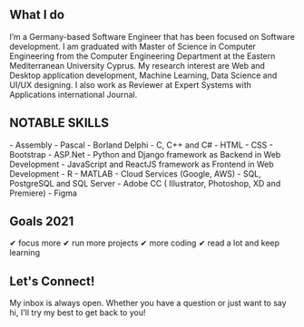 <h2>What I do </h2>
I’m a Germany-based Software Engineer that has been focused on Software development. I am graduated with Master of Science in Computer Engineering from the Computer Engineering Department at the Eastern Mediterranean University Cyprus. My research interest are Web and Desktop application development, Machine Learning, Data Science and UI/UX designing. I also work as Reviewer at Expert Systems with Applications international Journal.
<h2> NOTABLE SKILLS </h2>
- Assembly
- Pascal
- Borland Delphi
- C, C++ and C#
- HTML
- CSS
- Bootstrap
- ASP.Net
- Python and Django framework as Backend in Web Development
- JavaScript and ReactJS framework as Frontend in Web Development
- R
- MATLAB
- Cloud Services (Google, AWS)
- SQL, PostgreSQL and SQL Server
- Adobe CC ( Illustrator, Photoshop, XD and Premiere)
- Figma
<h2> Goals 2021 </h2>
✔ focus more
✔ run more projects
✔ more coding
✔ read a lot and keep learning

<h2> Let's Connect!</h2>
My inbox is always open. Whether you have a question or just want to say hi, I'll try my best to get back to you!
